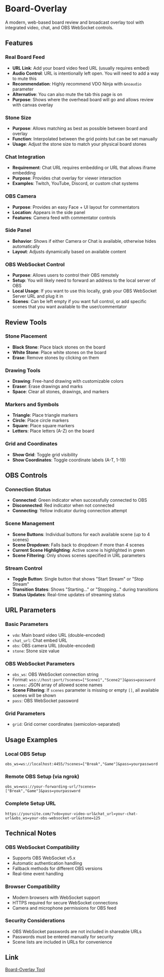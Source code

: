 # Board-Overlay

A modern, web-based board review and broadcast overlay tool with integrated video, chat, and OBS WebSocket controls.

## Features

### Real Board Feed
- **URL Link**: Add your board video feed URL (usually requires embed)
- **Audio Control**: URL is intentionally left open. You will need to add a way to mute this
- **Recommendation**: Highly recommend VDO Ninja with `&noaudio` parameter
- **Alternative**: You can also mute the tab this page is on
- **Purpose**: Shows where the overhead board will go and allows review with canvas overlay

### Stone Size
- **Purpose**: Allows matching as best as possible between board and overlay
- **Function**: Interpolated between the grid points but can be set manually
- **Usage**: Adjust the stone size to match your physical board stones

### Chat Integration
- **Requirement**: Chat URL requires embedding or URL that allows iframe embedding
- **Purpose**: Provides chat overlay for viewer interaction
- **Examples**: Twitch, YouTube, Discord, or custom chat systems

### OBS Camera
- **Purpose**: Provides an easy Face + UI layout for commentators
- **Location**: Appears in the side panel
- **Features**: Camera feed with commentator controls

### Side Panel
- **Behavior**: Shows if either Camera or Chat is available, otherwise hides automatically
- **Layout**: Adjusts dynamically based on available content

### OBS WebSocket Control
- **Purpose**: Allows users to control their OBS remotely
- **Setup**: You will likely need to forward an address to the local server of OBS
- **Local Usage**: If you want to use this locally, grab your OBS WebSocket Server URL and plug it in
- **Scenes**: Can be left empty if you want full control, or add specific scenes that you want available to the user/commentator

## Review Tools

### Stone Placement
- **Black Stone**: Place black stones on the board
- **White Stone**: Place white stones on the board
- **Erase**: Remove stones by clicking on them

### Drawing Tools
- **Drawing**: Free-hand drawing with customizable colors
- **Eraser**: Erase drawings and marks
- **Space**: Clear all stones, drawings, and markers

### Markers and Symbols
- **Triangle**: Place triangle markers
- **Circle**: Place circle markers  
- **Square**: Place square markers
- **Letters**: Place letters (A-Z) on the board

### Grid and Coordinates
- **Show Grid**: Toggle grid visibility
- **Show Coordinates**: Toggle coordinate labels (A-T, 1-19)

## OBS Controls

### Connection Status
- **Connected**: Green indicator when successfully connected to OBS
- **Disconnected**: Red indicator when not connected
- **Connecting**: Yellow indicator during connection attempt

### Scene Management
- **Scene Buttons**: Individual buttons for each available scene (up to 4 scenes)
- **Scene Dropdown**: Falls back to dropdown if more than 4 scenes
- **Current Scene Highlighting**: Active scene is highlighted in green
- **Scene Filtering**: Only shows scenes specified in URL parameters

### Stream Control
- **Toggle Button**: Single button that shows "Start Stream" or "Stop Stream"
- **Transition States**: Shows "Starting..." or "Stopping..." during transitions
- **Status Updates**: Real-time updates of streaming status

## URL Parameters

### Basic Parameters
- `vdo`: Main board video URL (double-encoded)
- `chat_url`: Chat embed URL
- `obs`: OBS camera URL (double-encoded)
- `stone`: Stone size value

### OBS WebSocket Parameters
- `obs_ws`: OBS WebSocket connection string
- Format: `wss://host:port/?scenes=["Scene1","Scene2"]&pass=password`
- `scenes`: JSON array of allowed scene names
- **Scene Filtering**: If `scenes` parameter is missing or empty `[]`, all available scenes will be shown
- `pass`: OBS WebSocket password

### Grid Parameters
- `grid`: Grid corner coordinates (semicolon-separated)

## Usage Examples

### Local OBS Setup
```
obs_ws=ws://localhost:4455/?scenes=["Break","Game"]&pass=yourpassword
```

### Remote OBS Setup (via ngrok)
```
obs_ws=wss://your-forwarding-url/?scenes=["Break","Game"]&pass=yourpassword
```

### Complete Setup URL
```
https://yoursite.com/?vdo=your-video-url&chat_url=your-chat-url&obs_ws=your-obs-websocket-url&stone=125
```

## Technical Notes

### OBS WebSocket Compatibility
- Supports OBS WebSocket v5.x
- Automatic authentication handling
- Fallback methods for different OBS versions
- Real-time event handling

### Browser Compatibility
- Modern browsers with WebSocket support
- HTTPS required for secure WebSocket connections
- Camera and microphone permissions for OBS feed

### Security Considerations
- OBS WebSocket passwords are not included in shareable URLs
- Passwords must be entered manually for security
- Scene lists are included in URLs for convenience

## Link
[Board-Overlay Tool](https://weiqipro.github.io/Board-Overlay/)
